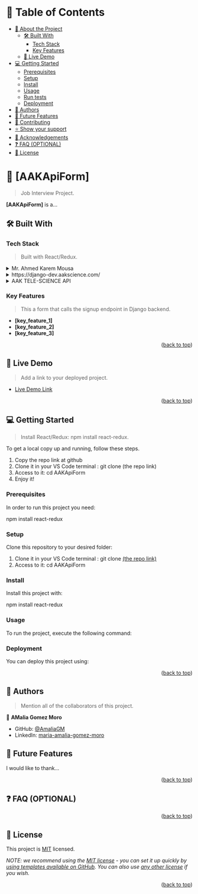 <a name="readme-top"></a>
 

<div align="center">
  <br/>

</div>

<!-- TABLE OF CONTENTS -->

# 📗 Table of Contents

- [📖 About the Project](#about-project)
  - [🛠 Built With](#built-with)
    - [Tech Stack](#tech-stack)
    - [Key Features](#key-features)
  - [🚀 Live Demo](#live-demo)
- [💻 Getting Started](#getting-started)
  - [Prerequisites](#prerequisites)
  - [Setup](#setup)
  - [Install](#install)
  - [Usage](#usage)
  - [Run tests](#run-tests)
  - [Deployment](#deployment)
- [👥 Authors](#authors)
- [🔭 Future Features](#future-features)
- [🤝 Contributing](#contributing)
- [⭐️ Show your support](#support)
- [🙏 Acknowledgements](#acknowledgements)
- [❓ FAQ (OPTIONAL)](#faq)
- [📝 License](#license)

<!-- PROJECT DESCRIPTION -->

# 📖 [AAKApiForm] <a name="about-project"></a>

> Job Interview Project.

**[AAKApiForm]** is a...

## 🛠 Built With <a name="built-with"></a>

### Tech Stack <a name="tech-stack"></a>

> Built with React/Redux.

<details>
  <summary>Mr. Ahmed Karem Mousa</summary>
  <ul>
    <li><a href="https://reactjs.org/">React.js</a></li>
  </ul>
</details>

<details>
  <summary>https://django-dev.aakscience.com/</summary>
  <ul>
    <li><a href="https://expressjs.com/">Express.js</a></li>
  </ul>
</details>

<details>
<summary>AAK TELE-SCIENCE API</summary>
  <ul>
    <li><a href="https://www.postgresql.org/">PostgreSQL</a></li>
  </ul>
</details>

<!-- Features -->

### Key Features <a name="key-features"></a>

>This a form that calls the signup endpoint in Django backend.

- **[key_feature_1]**
- **[key_feature_2]**
- **[key_feature_3]**

<p align="right">(<a href="#readme-top">back to top</a>)</p>

<!-- LIVE DEMO -->

## 🚀 Live Demo <a name="live-demo"></a>

> Add a link to your deployed project.

- [Live Demo Link](https://google.com)

<p align="right">(<a href="#readme-top">back to top</a>)</p>

<!-- GETTING STARTED -->

## 💻 Getting Started <a name="getting-started"></a>

> Install React/Redux: npm install react-redux.

To get a local copy up and running, follow these steps.
1. Copy the repo link at github
2. Clone it in your VS Code terminal : git clone (the repo link)
3. Access to it: cd AAKApiForm
4. Enjoy it!

### Prerequisites

In order to run this project you need:

npm install react-redux

### Setup

Clone this repository to your desired folder:

1. Clone it in your VS Code terminal : git clone [(the repo link)](https://github.com/AmaliaGM/AAKApiForm.git)
2. Access to it: cd AAKApiForm


### Install

Install this project with:

npm install react-redux

### Usage

To run the project, execute the following command:



### Deployment

You can deploy this project using:

<!--
Example:

```sh

```
 -->

<p align="right">(<a href="#readme-top">back to top</a>)</p>

<!-- AUTHORS -->

## 👥 Authors <a name="authors"></a>

> Mention all of the collaborators of this project.

👤 **AMalia Gomez Moro**

- GitHub: [@AmaliaGM](https://github.com/AmaliaGM)
- LinkedIn: [maria-amalia-gomez-moro](https://www.linkedin.com/in/maria-amalia-gomez-moro)


<!-- FUTURE FEATURES -->

## 🔭 Future Features <a name="future-features"></a>


I would like to thank...

<p align="right">(<a href="#readme-top">back to top</a>)</p>

<!-- FAQ (optional) -->

## ❓ FAQ (OPTIONAL) <a name="faq"></a>

<p align="right">(<a href="#readme-top">back to top</a>)</p>

<!-- LICENSE -->

## 📝 License <a name="license"></a>

This project is [MIT](./LICENSE) licensed.

_NOTE: we recommend using the [MIT license](https://choosealicense.com/licenses/mit/) - you can set it up quickly by [using templates available on GitHub](https://docs.github.com/en/communities/setting-up-your-project-for-healthy-contributions/adding-a-license-to-a-repository). You can also use [any other license](https://choosealicense.com/licenses/) if you wish._

<p align="right">(<a href="#readme-top">back to top</a>)</p>
